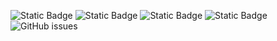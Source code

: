 ![Static Badge](https://img.shields.io/badge/blacklists-60-000000) ![Static Badge](https://img.shields.io/badge/blacklisted-2694397-cc0000) ![Static Badge](https://img.shields.io/badge/whitelisted-2242-00CC00) ![Static Badge](https://img.shields.io/badge/streaming_blacklist-28106-000000) ![GitHub issues](https://img.shields.io/github/issues/fabriziosalmi/blacklists)
